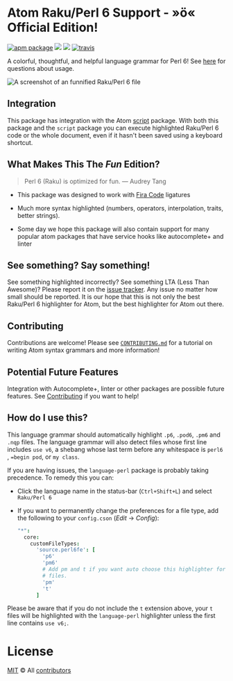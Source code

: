 [script-package]: https://atom.io/packages/script
[mit]:          http://opensource.org/licenses/MIT
[author]:       http://github.com/perl6
[releases]:     https://github.com/perl6/atom-language-perl6/releases
[mit-badge]:    https://img.shields.io/apm/l/language-perl6.svg
[apm-pkg-link]: https://atom.io/packages/language-perl6
[apm-ver-link]: https://img.shields.io/apm/v/language-perl6.svg
[dl-badge]:     http://img.shields.io/apm/dm/language-perl6.svg
[contributing]: https://github.com/perl6/atom-language-perl6/blob/master/CONTRIBUTING.md
[CREDITS]: https://github.com/perl6/atom-language-perl6/blob/master/CREDITS
[build-status]: https://travis-ci.org/perl6/atom-language-perl6.svg?branch=master
[build-status-link]: https://travis-ci.org/perl6/atom-language-perl6
[issues]: https://github.com/perl6/atom-language-perl6/issues
[travis-badge]: https://travis-ci.org/perl6/atom-language-perl6.svg?branch=master
[travis-link]: https://travis-ci.org/perl6/atom-language-perl6?branch=master
[fira-code]: https://github.com/tonsky/FiraCode
[screenshot-1]: https://raw.githubusercontent.com/perl6/atom-language-perl6/master/images/example1.png

# Atom Raku/Perl 6 Support - »ö« Official Edition!

[![apm package][apm-ver-link]][apm-pkg-link]
[![][dl-badge]][apm-pkg-link]
[![][mit-badge]][mit]
[![travis][travis-badge]][travis-link]

A colorful, thoughtful, and helpful language grammar for Perl 6! See
[here](#how-do-i-use-this) for questions about usage.

![A screenshot of an funnified Raku/Perl 6 file][screenshot-1]

## Integration
This package has integration with the Atom [script][script-package] package.
With both this package and the `script` package you can execute
highlighted Raku/Perl 6 code or the whole document, even if it hasn't been saved using
a keyboard shortcut.

## What Makes This The *Fun* Edition?

> Perl 6 (Raku) is optimized for fun. ― Audrey Tang

* This package was designed to work with [Fira Code][fira-code] ligatures

* Much more syntax highlighted (numbers, operators, interpolation, traits, better strings).

* Some day we hope this package will also contain support for many popular
  atom packages that have service hooks like autocomplete+ and linter


## See something? Say something!
See something highlighted incorrectly? See something LTA (Less Than Awesome)?
Please report it on the [issue tracker][issues]. Any issue no matter how small
should be reported. It is our hope that this is not only the best Raku/Perl 6
highlighter for Atom, but the best highlighter for Atom out there.

## Contributing
Contributions are welcome! Please see [`CONTRIBUTING.md`][contributing] for a tutorial on writing Atom syntax grammars and more information!

## Potential Future Features
Integration with Autocomplete+, linter or other packages are possible future features. See [Contributing](#contributing) if you want to help!

## How do I use this?

This language grammar should automatically highlight `.p6`, `.pod6`, `.pm6` and
`.nqp` files. The language grammar will also detect files whose first
line includes `use v6`, a shebang whose last term before any whitespace is
`perl6` , `=begin pod`, or `my class`.

If you are having issues, the `language-perl` package is probably taking
precedence. To remedy this you can:

* Click the language name in the status-bar (`Ctrl+Shift+L`) and select `Raku/Perl 6`
* If you want to permanently change the preferences for a file type,
  add the following to your `config.cson` (*Edit* → *Config*):

  ```coffee
  "*":
    core:
      customFileTypes:
        'source.perl6fe': [
          'p6'
          'pm6'
          # Add pm and t if you want auto choose this highlighter for .pm or 't
          # files.
          'pm'
          't'
        ]
  ```

Please be aware that if you do not include the `t` extension
above, your `t` files will be highlighted with the `language-perl` highlighter unless the first line contains `use v6;`.

# License

[MIT][mit] © All [contributors][CREDITS]
